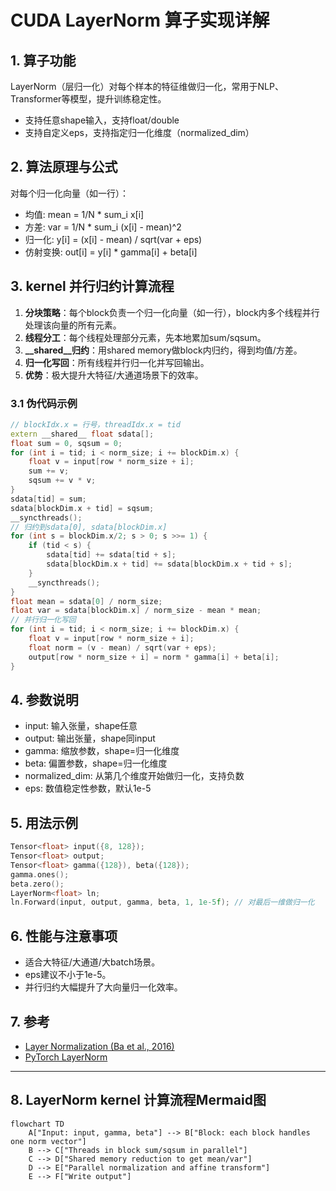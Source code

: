 # CUDA LayerNorm 算子实现详解

## 1. 算子功能
LayerNorm（层归一化）对每个样本的特征维做归一化，常用于NLP、Transformer等模型，提升训练稳定性。

- 支持任意shape输入，支持float/double
- 支持自定义eps，支持指定归一化维度（normalized_dim）

## 2. 算法原理与公式
对每个归一化向量（如一行）：
- 均值:  mean = 1/N * sum_i x[i]
- 方差:  var  = 1/N * sum_i (x[i] - mean)^2
- 归一化: y[i] = (x[i] - mean) / sqrt(var + eps)
- 仿射变换: out[i] = y[i] * gamma[i] + beta[i]

## 3. kernel 并行归约计算流程
1. **分块策略**：每个block负责一个归一化向量（如一行），block内多个线程并行处理该向量的所有元素。
2. **线程分工**：每个线程处理部分元素，先本地累加sum/sqsum。
3. **__shared__归约**：用shared memory做block内归约，得到均值/方差。
4. **归一化写回**：所有线程并行归一化并写回输出。
5. **优势**：极大提升大特征/大通道场景下的效率。

### 3.1 伪代码示例
```cpp
// blockIdx.x = 行号，threadIdx.x = tid
extern __shared__ float sdata[];
float sum = 0, sqsum = 0;
for (int i = tid; i < norm_size; i += blockDim.x) {
    float v = input[row * norm_size + i];
    sum += v;
    sqsum += v * v;
}
sdata[tid] = sum;
sdata[blockDim.x + tid] = sqsum;
__syncthreads();
// 归约到sdata[0], sdata[blockDim.x]
for (int s = blockDim.x/2; s > 0; s >>= 1) {
    if (tid < s) {
        sdata[tid] += sdata[tid + s];
        sdata[blockDim.x + tid] += sdata[blockDim.x + tid + s];
    }
    __syncthreads();
}
float mean = sdata[0] / norm_size;
float var = sdata[blockDim.x] / norm_size - mean * mean;
// 并行归一化写回
for (int i = tid; i < norm_size; i += blockDim.x) {
    float v = input[row * norm_size + i];
    float norm = (v - mean) / sqrt(var + eps);
    output[row * norm_size + i] = norm * gamma[i] + beta[i];
}
```

## 4. 参数说明
- input: 输入张量，shape任意
- output: 输出张量，shape同input
- gamma: 缩放参数，shape=归一化维度
- beta: 偏置参数，shape=归一化维度
- normalized_dim: 从第几个维度开始做归一化，支持负数
- eps: 数值稳定性参数，默认1e-5

## 5. 用法示例
```cpp
Tensor<float> input({8, 128});
Tensor<float> output;
Tensor<float> gamma({128}), beta({128});
gamma.ones();
beta.zero();
LayerNorm<float> ln;
ln.Forward(input, output, gamma, beta, 1, 1e-5f); // 对最后一维做归一化
```

## 6. 性能与注意事项
- 适合大特征/大通道/大batch场景。
- eps建议不小于1e-5。
- 并行归约大幅提升了大向量归一化效率。

## 7. 参考
- [Layer Normalization (Ba et al., 2016)](https://arxiv.org/abs/1607.06450)
- [PyTorch LayerNorm](https://pytorch.org/docs/stable/generated/torch.nn.LayerNorm.html)

---

## 8. LayerNorm kernel 计算流程Mermaid图

```mermaid
flowchart TD
    A["Input: input, gamma, beta"] --> B["Block: each block handles one norm vector"]
    B --> C["Threads in block sum/sqsum in parallel"]
    C --> D["Shared memory reduction to get mean/var"]
    D --> E["Parallel normalization and affine transform"]
    E --> F["Write output"]
```
